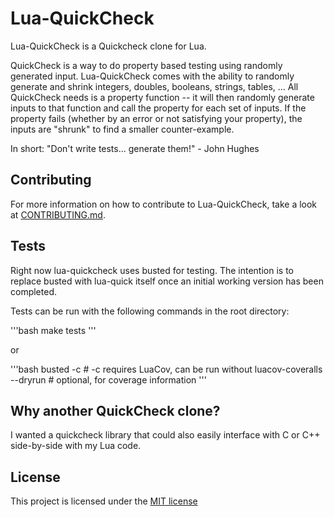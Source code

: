 
# Lua-QuickCheck

Lua-QuickCheck is a Quickcheck clone for Lua.

QuickCheck is a way to do property based testing using randomly generated 
input. Lua-QuickCheck comes with the ability to randomly generate and shrink 
integers, doubles, booleans, strings, tables, ... 
All QuickCheck needs is a property function -- it will then randomly generate 
inputs to that function and call the property for each set of inputs. 
If the property fails (whether by an error or not satisfying your property), 
the inputs are "shrunk" to find a smaller counter-example.

In short:
"Don't write tests... generate them!" - John Hughes


## Contributing

For more information on how to contribute to Lua-QuickCheck, take a look at 
[CONTRIBUTING.md](https://www.github.com/Primordus/lua-quickcheck/CONTRIBUTING.md).


## Tests

Right now lua-quickcheck uses busted for testing. The intention is to replace
busted with lua-quick itself once an initial working version has been
completed.

Tests can be run with the following commands in the root directory:

'''bash
make tests
'''

or

'''bash
busted -c                  # -c requires LuaCov, can be run without
luacov-coveralls --dryrun  # optional, for coverage information
'''


## Why another QuickCheck clone?

I wanted a quickcheck library that could also easily interface with C or C++
side-by-side with my Lua code.


## License

This project is licensed under the 
[MIT license](https://www.github.com/Primordus/lua-quickcheck/LICENSE)

